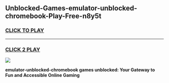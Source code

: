 
## Unblocked-Games-emulator-unblocked-chromebook-Play-Free-n8y5t
<h3>
<a href="https://premium76.site?title=emulator-unblocked-chromebook&ref=18A1">CLICK TO PLAY</a></h3>
<hr>

<h3>
<a href="https://premium76.site?title=emulator-unblocked-chromebook&ref=18A1">CLICK 2 PLAY</a>
  
</h3>

<a href="https://premium76.site?title=emulator-unblocked-chromebook&ref=18A1"><img src="https://clearcache.store/games.png"></a>


**emulator-unblocked-chromebook games unblocked: Your Gateway to Fun and Accessible Online Gaming**
